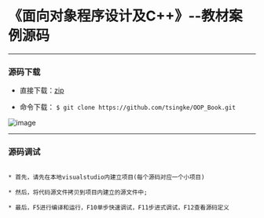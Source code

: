 # 《面向对象程序设计及C++》--教材案例源码

---


### 源码下载 



* 直接下载：[zip](https://github.com/tsingke/OOP_Book/archive/master.zip)

* 命令下载： `$ git clone https://github.com/tsingke/OOP_Book.git`


![image](https://github.com/tsingke/OOP_Book/blob/master/%E7%AC%AC9%E7%AB%A0_%E9%9D%A2%E5%90%91%E5%AF%B9%E8%B1%A1%E7%BC%96%E7%A8%8B%E5%AE%9E%E8%B7%B5/oop.jpg)


---
### 源码调试



```

* 首先，请先在本地visualstudio内建立项目(每个源码对应一个小项目) 

* 然后，将代码源文件拷贝到项目内建立的源文件中;

* 最后，F5进行编译和运行，F10单步快速调试，F11步进式调试，F12查看源码定义

```

